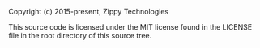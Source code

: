 Copyright (c) 2015-present, Zippy Technologies

This source code is licensed under the MIT license found in the
LICENSE file in the root directory of this source tree.

